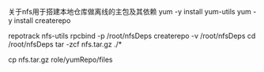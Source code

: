 关于nfs用于搭建本地仓库做离线的主包及其依赖
yum -y install yum-utils
yum -y install createrepo

repotrack nfs-utils rpcbind -p /root/nfsDeps
createrepo -v /root/nfsDeps
cd /root/nfsDeps
tar -zcf  nfs.tar.gz  ./*

cp nfs.tar.gz role/yumRepo/files

